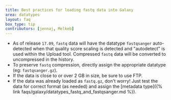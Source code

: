 ```yaml
---
title: Best practices for loading fastq data into Galaxy
area: datatypes
layout: faq
box_type: tip
contributors: [jennaj, Melkeb]
---
```


- As of release `17.09`, `fastq` data will have the datatype `fastqsanger` auto-detected when that quality score scaling is detected and "autodetect" is used within the Upload tool. Compressed `fastq` data will be converted to uncompressed in the history.
- To preserve `fastq` compression, directly assign the appropriate datatype (eg: `fastqsanger.gz`).
- If the data is close to or over 2 GB in size, be sure to use FTP.
- If the data was already loaded as `fastq.gz`, don't worry! Just test the data for correct format (as needed) and assign the [metadata type]({% link faqs/galaxy/datatypes_fastq_and_fastqsanger.md %}).
